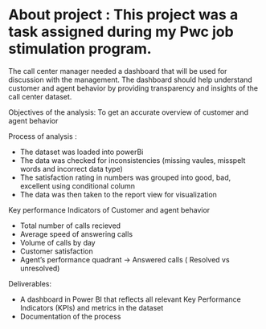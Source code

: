 # About project : This project was a task assigned during my Pwc job stimulation program.
The call center manager needed a dashboard that will be used for discussion with the management. The dashboard should help understand customer and agent behavior by providing transparency and insights of the call center dataset.


Objectives of the analysis: To get an accurate overview of customer and agent behavior 


Process of analysis : 


- The dataset was loaded into powerBi
- The data was checked for inconsistencies (missing vaules, misspelt words and incorrect data type)
- The satisfaction rating in numbers was grouped into good, bad, excellent using conditional column
- The data was then taken to the report view for visualization


Key performance Indicators of Customer and agent behavior

- Total number of calls recieved
- Average speed of answering calls
- Volume of calls  by day
- Customer satisfaction
- Agent’s performance quadrant -> Answered calls ( Resolved vs unresolved)


Deliverables:

- A dashboard in Power BI that reflects all relevant Key Performance Indicators (KPIs) and metrics in the dataset
- Documentation of the process
  

